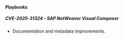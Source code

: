 
#### Playbooks

##### CVE-2025-31324 - SAP NetWeaver Visual Composer

- Documentation and metadata improvements.